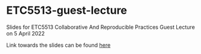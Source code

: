 # ETC5513-guest-lecture
Slides for ETC5513 Collaborative And Reproducible Practices Guest Lecture on 5 April 2022


Link towards the slides can be found [here](https://aarathybabu97.github.io/ETC5513-guest-lecture/)
